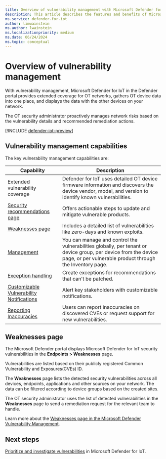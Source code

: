```yaml
---
title: Overview of vulnerability management with Microsoft Defender for IoT in the Defender portal
description: This article describes the features and benefits of Microsoft Defender for IoT vulnerability management.
ms.service: defender-for-iot
author: limwainstein
ms.author: lwainstein
ms.localizationpriority: medium
ms.date: 06/24/2024
ms.topic: conceptual
---
```


# Overview of vulnerability management

With vulnerability management, Microsoft Defender for IoT in the Defender portal provides extended coverage for OT networks, gathers OT device data into one place, and displays the data with the other devices on your network.

The OT security administrator proactively manages network risks based on the vulnerability details and recommended remediation actions.

[!INCLUDE [defender-iot-preview](../includes//defender-for-iot-defender-public-preview.md)]

## Vulnerability management capabilities

The key vulnerability management capabilities are:

|Capability |Description |
|----|----|
|Extended vulnerability coverage| Defender for IoT uses detailed OT device firmware information and discovers the device vendor, model, and version to identify known vulnerabilities. |
|[Security recommendations page](/defender-vulnerability-management/tvm-security-recommendation)|Offers actionable steps to update and mitigate vulnerable products. |
|[Weaknesses page](/defender-vulnerability-management/tvm-weaknesses)|Includes a detailed list of vulnerabilities like zero-days and known exploits. |
|[Management](/defender-vulnerability-management/tvm-weaknesses#view-common-vulnerabilities-and-exposures-cve-entries-in-other-places)|You can manage and control the vulnerabilities globally, per tenant or device group, per device from the device page, or per vulnerable product through the Inventory page. |
|[Exception handling](/defender-vulnerability-management/tvm-security-recommendation#file-for-exception)| Create exceptions for recommendations that can't be patched.|
|[Customizable Vulnerability Notifications](/defender-endpoint/configure-vulnerability-email-notifications)| Alert key stakeholders with customizable notifications.|
|[Reporting Inaccuracies](/defender-vulnerability-management/tvm-weaknesses#report-inaccuracy)| Users can report inaccuracies on discovered CVEs or request support for new vulnerabilities.|

## Weaknesses page

The Microsoft Defender portal displays Microsoft Defender for IoT security vulnerabilities in the **Endpoints > Weaknesses** page.

Vulnerabilities are listed based on their publicly registered Common Vulnerability and Exposures(CVEs) ID.

The **Weaknesses** page lists the detected security vulnerabilities across all devices, endpoints, applications and other sources on your network. The data can be filtered according to device groups based on the created sites.

The OT security administrator uses the list of detected vulnerabilities in the **Weaknesses** page to send a remediation request for the relevant team to handle.

Learn more about the [Weaknesses page in the Microsoft Defender Vulnerability Management](/defender-vulnerability-management/tvm-weaknesses).

## Next steps

[Prioritize and investigate vulnerabilities](prioritize-vulnerabilities.md) in Microsoft Defender for IoT.

